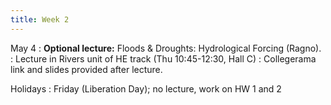 ```yaml
---
title: Week 2
---
```


<!-- <a href="" target="_blank">link</a> -->
<!-- <a href="https://tudelft-citg.github.io/HOS-prob-design/unlisted/assignment.html" target="_blank">Start HW 1</a> -->

May 4
: **Optional lecture:** Floods & Droughts: Hydrological Forcing (Ragno).
: Lecture in Rivers unit of HE track (Thu 10:45-12:30, Hall C)
: Collegerama link and slides provided after lecture.

Holidays
: Friday (Liberation Day); no lecture, work on HW 1 and 2

